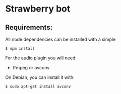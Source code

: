 # Strawberry bot

## Requirements:

All node dependencies can be installed with a simple

```
$ npm install
```

For the audio plugin you will need:

* ffmpeg or avconv

On Debian, you can install it with:

```
$ sudo apt-get install avconv
```
